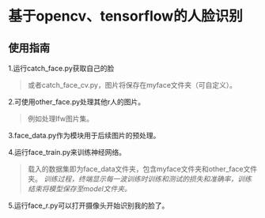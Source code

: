 # 基于opencv、tensorflow的人脸识别
## 使用指南
1.运行catch_face.py获取自己的脸  
>或者catch_face_cv.py，图片将保存在myface文件夹（可自定义）。      

2.可使用other_face.py处理其他r人的图片。  
>例如处理lfw图片集。  

3.face_data.py作为模块用于后续图片的预处理。

4.运行face_train.py来训练神经网络。  
>载入的数据集即为face_data文件夹，包含myface文件夹和other_face文件夹。  *训练过程，终端显示每一波训练时训练和测试的损失和准确率，训练结束将模型保存至model文件夹。*   

5.运行face_r.py可以打开摄像头开始识别我的脸了。